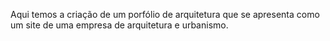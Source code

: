 Aqui temos a criação de um porfólio de arquitetura que se apresenta como um site de uma empresa de arquitetura e urbanismo.